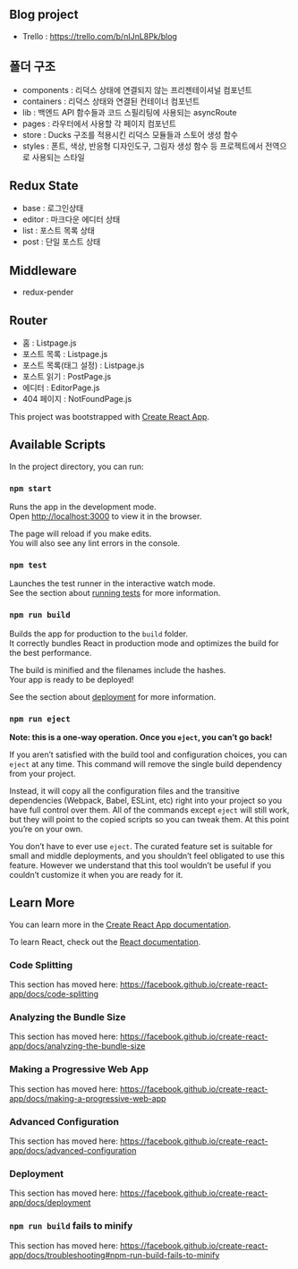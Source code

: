 ## Blog project

- Trello : https://trello.com/b/nIJnL8Pk/blog

## 폴더 구조

- components : 리덕스 상태에 연결되지 않는 프리젠테이셔널 컴포넌트
- containers : 리덕스 상태와 연결된 컨테이너 컴포넌트
- lib : 백엔드 API 함수들과 코드 스필리팅에 사용되는 asyncRoute
- pages : 라우터에서 사용할 각 페이지 컴포넌트
- store : Ducks 구조를 적용시킨 리덕스 모듈들과 스토어 생성 함수
- styles : 폰트, 색상, 반응형 디자인도구, 그림자 생성 함수 등 프로젝트에서 전역으로 사용되는 스타일

## Redux State

- base : 로그인상태
- editor : 마크다운 에디터 상태
- list : 포스트 목록 상태
- post : 단일 포스트 상태

## Middleware

- redux-pender

## Router

- 홈 : Listpage.js
- 포스트 목록 : Listpage.js
- 포스트 목록(태그 설정) : Listpage.js
- 포스트 읽기 : PostPage.js
- 에디터 : EditorPage.js
- 404 페이지 : NotFoundPage.js

This project was bootstrapped with [Create React App](https://github.com/facebook/create-react-app).

## Available Scripts

In the project directory, you can run:

### `npm start`

Runs the app in the development mode.<br>
Open [http://localhost:3000](http://localhost:3000) to view it in the browser.

The page will reload if you make edits.<br>
You will also see any lint errors in the console.

### `npm test`

Launches the test runner in the interactive watch mode.<br>
See the section about [running tests](https://facebook.github.io/create-react-app/docs/running-tests) for more information.

### `npm run build`

Builds the app for production to the `build` folder.<br>
It correctly bundles React in production mode and optimizes the build for the best performance.

The build is minified and the filenames include the hashes.<br>
Your app is ready to be deployed!

See the section about [deployment](https://facebook.github.io/create-react-app/docs/deployment) for more information.

### `npm run eject`

**Note: this is a one-way operation. Once you `eject`, you can’t go back!**

If you aren’t satisfied with the build tool and configuration choices, you can `eject` at any time. This command will remove the single build dependency from your project.

Instead, it will copy all the configuration files and the transitive dependencies (Webpack, Babel, ESLint, etc) right into your project so you have full control over them. All of the commands except `eject` will still work, but they will point to the copied scripts so you can tweak them. At this point you’re on your own.

You don’t have to ever use `eject`. The curated feature set is suitable for small and middle deployments, and you shouldn’t feel obligated to use this feature. However we understand that this tool wouldn’t be useful if you couldn’t customize it when you are ready for it.

## Learn More

You can learn more in the [Create React App documentation](https://facebook.github.io/create-react-app/docs/getting-started).

To learn React, check out the [React documentation](https://reactjs.org/).

### Code Splitting

This section has moved here: https://facebook.github.io/create-react-app/docs/code-splitting

### Analyzing the Bundle Size

This section has moved here: https://facebook.github.io/create-react-app/docs/analyzing-the-bundle-size

### Making a Progressive Web App

This section has moved here: https://facebook.github.io/create-react-app/docs/making-a-progressive-web-app

### Advanced Configuration

This section has moved here: https://facebook.github.io/create-react-app/docs/advanced-configuration

### Deployment

This section has moved here: https://facebook.github.io/create-react-app/docs/deployment

### `npm run build` fails to minify

This section has moved here: https://facebook.github.io/create-react-app/docs/troubleshooting#npm-run-build-fails-to-minify
